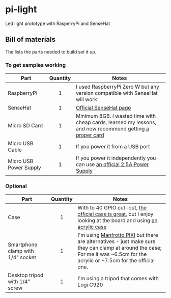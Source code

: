 # pi-light

Led light prototype with RasperryPi and SenseHat

## Bill of materials

The lists the parts needed to build set it up.

### To get samples working

| Part | Quantity |  Notes |
|------|:----------:|-------|
| RaspberryPi | 1 | I used RaspberryPi Zero W but any version compatible with SenseHat will work |
| SenseHat | 1 | [Official SenseHat page](https://www.raspberrypi.org/products/sense-hat/) |
| Micro SD Card | 1 | Minimum 8GB. I wasted time with cheap cards, learned my lessons, and now recommend getting [a proper card](https://www.androidcentral.com/best-sd-card-raspberry-pi-3-b) |
| Micro USB Cable | 1 | If you power it from a USB port |
| Micro USB Power Supply | 1 | If you power it independently you can use [an official 2.5A Power Supply](https://www.raspberrypi.org/products/raspberry-pi-universal-power-supply/) |

### Optional 

| Part | Quantity |  Notes |
|------|:----------:|-------|
| Case | 1 | With to  40 GPIO cut-out, [the official case is great](https://www.raspberrypi.org/products/raspberry-pi-zero-case/), but I enjoy looking at the board and using [an acrylic case](https://core-electronics.com.au/slim-case-for-raspberry-pi-zero.html)  |
| Smartphone clamp with 1/4" socket | 1 | I'm using [Manfrotto PIXI](https://www.manfrotto.com/au-en/pixi-clamp-for-smartphone-with-multiple-attachments-mcpixi) but there are alternatives - just make sure they can clamp at around the case; For me it was ~6.5cm for the acrylic or ~7.5cm for the official one. |
| Desktop tripod with 1/4" screw | 1 | I'm using a tripod that comes with Logi C920 |
